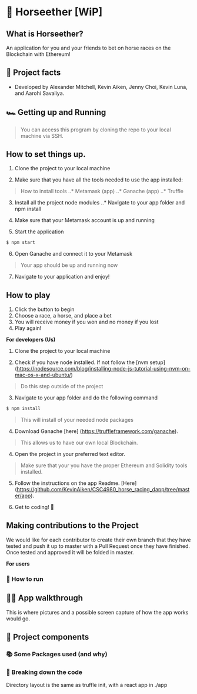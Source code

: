 # 🏇 Horseether [WiP]

## What is Horseether?
An application for you and your friends to bet on horse races on the Blockchain with Ethereum!


## 💯 Project facts
* Developed by Alexander Mitchell, Kevin Aiken, Jenny Choi, Kevin Luna, and Aarohi Savaliya.

## 🏎 Getting up and Running

> You can access this program by cloning the repo to your local machine via SSH.

## How to set things up.

1. Clone the project to your local machine

2. Make sure that you have all the tools needed to use the app installed:
> How to install tools
..* Metamask (app)
..* Ganache (app)
..* Truffle

3. Install all the project node modules 
..* Navigate to your app folder and npm install

4. Make sure that your Metamask account is up and running

5. Start the application
```BASH 
$ npm start
```

6. Open Ganache and connect it to your Metamask
> Your app should be up and running now

7. Navigate to your application and enjoy!


## How to play
1. Click the button to begin
2. Choose a race, a horse, and place a bet
3. You will receive money if you won and no money if you lost
4. Play again!

**For developers (Us)**
1. Clone the project to your local machine


2. Check if you have node installed. If not follow the [nvm setup] (https://nodesource.com/blog/installing-node-js-tutorial-using-nvm-on-mac-os-x-and-ubuntu/)
> Do this step outside of the project

3. Navigate to your app folder and do the following command
```bash
$ npm install
```
> This will install of your needed node packages

4. Download Ganache [here] (https://truffleframework.com/ganache).
> This allows us to have our own local Blockchain.

4. Open the project in your preferred text editor.
> Make sure that your you have the proper Ethereum and Solidity tools installed.

5. Follow the instructions on the app Readme. [Here] (https://github.com/KevinAiken/CSC4980_horse_racing_dapp/tree/master/app).

6. Get to coding! 🤘

## Making contributions to the Project
We would like for each contributor to create their own branch that they have tested and push it up to master with a Pull Request once they have finished.
Once tested and approved it will be folded in master.

**For users**

### 🤔 How to run



## 🚶‍♀️ App walkthrough
This is where pictures and a possible screen capture of how the app works would go.


## 🔑 Project components

### 📚 Some Packages used (and why)


### 🔩 Breaking down the code




Directory layout is the same as truffle init, with a react app in ./app
